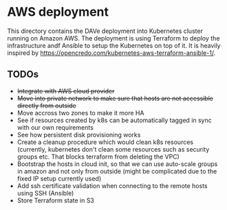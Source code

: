 # AWS deployment

This directory contains the DAVe deployment into Kubernetes cluster running on Amazon AWS. The deployment is using Terraform to deploy the infrastructure andf Ansible to setup the Kubernetes on top of it. It is heavily inspired by https://opencredo.com/kubernetes-aws-terraform-ansible-1/.

## TODOs

* ~~Integrate with AWS cloud provider~~
* ~~Move into private network to make sure that hosts are not accessible directly from outside~~
* Move accross two zones to make it more HA
* See if resources created by k8s can be automatically tagged in sync with our own requirements
* See how persistent disk provisioning works
* Create a cleanup procedure which would clean k8s resources (currently, kubernetes don't clean some resources such as security groups etc. That blocks terraform from deleting the VPC)
* Bootstrap the hosts in cloud init, so that we can use auto-scale groups in amazon and not only from outside (might be complicated due to the fixed IP setup currently used)
* Add ssh certificate validation when connecting to the remote hosts using SSH (Ansible)
* Store Terraform state in S3
